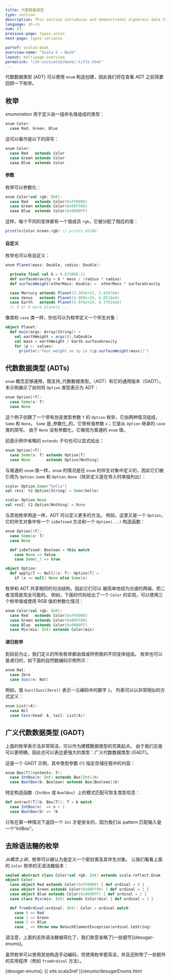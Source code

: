 ```yaml
---
title: 代数数据类型
type: section
description: This section introduces and demonstrates algebraic data types (ADTs) in Scala 3.
language: zh-cn
num: 53
previous-page: types-union
next-page: types-variance

partof: scala3-book
overview-name: "Scala 3 — Book"
layout: multipage-overview
permalink: "/zh-cn/scala3/book/:title.html"
---
```



代数数据类型 (ADT) 可以使用 `enum` 构造创建，因此我们将在查看 ADT 之前简要回顾一下枚举。

## 枚举

_enumeration_ 用于定义由一组命名值组成的类型：

```scala
enum Color:
  case Red, Green, Blue
```

这可以看作是以下的简写：

```scala
enum Color:
  case Red   extends Color
  case Green extends Color
  case Blue  extends Color
```

#### 参数

枚举可以参数化：

```scala
enum Color(val rgb: Int):
  case Red   extends Color(0xFF0000)
  case Green extends Color(0x00FF00)
  case Blue  extends Color(0x0000FF)
```

这样，每个不同的变体都有一个值成员 `rgb`，它被分配了相应的值：

```scala
println(Color.Green.rgb) // prints 65280
```

#### 自定义

枚举也可以有自定义：

```scala
enum Planet(mass: Double, radius: Double):

  private final val G = 6.67300E-11
  def surfaceGravity = G * mass / (radius * radius)
  def surfaceWeight(otherMass: Double) =  otherMass * surfaceGravity

  case Mercury extends Planet(3.303e+23, 2.4397e6)
  case Venus   extends Planet(4.869e+24, 6.0518e6)
  case Earth   extends Planet(5.976e+24, 6.37814e6)
  // 5 or 6 more planets ...
```

像类和 `case` 类一样，你也可以为枚举定义一个伴生对象：

```scala
object Planet:
  def main(args: Array[String]) =
    val earthWeight = args(0).toDouble
    val mass = earthWeight / Earth.surfaceGravity
    for (p <- values)
      println(s"Your weight on $p is ${p.surfaceWeight(mass)}")
```

## 代数数据类型 (ADTs)

`enum` 概念足够通用，既支持_代数数据类型_（ADT）和它的通用版本（GADT）。
本示例展示了如何将 `Option` 类型表示为 ADT：

```scala
enum Option[+T]:
  case Some(x: T)
  case None
```

这个例子创建了一个带有协变类型参数 `T` 的 `Option` 枚举，它由两种情况组成， `Some` 和 `None`。
`Some` 是_参数化_的，它带有值参数 `x`；它是从 `Option` 继承的 `case` 类的简写。
由于 `None` 没有参数化，它被视为普通的 `enum` 值。

前面示例中省略的 `extends` 子句也可以显式给出：

```scala
enum Option[+T]:
  case Some(x: T) extends Option[T]
  case None       extends Option[Nothing]
```

与普通的 `enum` 值一样，`enum` 的情况是在 `enum` 的伴生对象中定义的，因此它们被引用为 `Option.Some` 和 `Option.None`（除非定义是在导入时单独列出）：

```scala
scala> Option.Some("hello")
val res1: t2.Option[String] = Some(hello)

scala> Option.None
val res2: t2.Option[Nothing] = None
```

与其他枚举用途一样，ADT 可以定义更多的方法。
例如，这里又是一个 `Option`，它的伴生对象中有一个 `isDefined` 方法和一个 `Option(...)` 构造函数：

```scala
enum Option[+T]:
  case Some(x: T)
  case None

  def isDefined: Boolean = this match
    case None => false
    case Some(_) => true

object Option:
  def apply[T >: Null](x: T): Option[T] =
    if (x == null) None else Some(x)
```

枚举和 ADT 共享相同的句法结构，因此它们可以
被简单地视为光谱的两端，把二者混搭是完全可能的。
例如，下面的代码给出了一个
`Color` 的实现，可以使用三个枚举值或使用
RGB 值的参数化情况：

```scala
enum Color(val rgb: Int):
  case Red   extends Color(0xFF0000)
  case Green extends Color(0x00FF00)
  case Blue  extends Color(0x0000FF)
  case Mix(mix: Int) extends Color(mix)
```

#### 递归枚举

到目前为止，我们定义的所有枚举都由值或样例类的不同变体组成。
枚举也可以是递归的，如下面的自然数编码示例所示：

```scala
enum Nat:
  case Zero
  case Succ(n: Nat)
```

例如，值 `Succ(Succ(Zero))` 表示一元编码中的数字 `2`。
列表可以以非常相似的方式定义：

```scala
enum List[+A]:
  case Nil
  case Cons(head: A, tail: List[A])
```

## 广义代数数据类型 (GADT)

上面的枚举表示法非常简洁，可以作为建模数据类型的完美起点。
由于我们总是可以更明确，因此也可以表达更强大的类型：广义代数数据类型 (GADT)。

这是一个 GADT 示例，其中类型参数 (`T`) 指定存储在框中的内容：

```scala
enum Box[T](contents: T):
  case IntBox(n: Int) extends Box[Int](n)
  case BoolBox(b: Boolean) extends Box[Boolean](b)
```

特定构造函数（`IntBox` 或 `BoolBox`）上的模式匹配可恢复类型信息：

```scala
def extract[T](b: Box[T]): T = b match
  case IntBox(n)  => n + 1
  case BoolBox(b) => !b
```

只有在第一种情况下返回一个 `Int` 才是安全的，因为我们从 pattern 匹配输入是一个“IntBox”。

## 去除语法糖的枚举

_从概念上讲_，枚举可以被认为是定义一个密封类及其伴生对象。
让我们看看上面的 `Color` 枚举的无语法糖版本：

```scala
sealed abstract class Color(val rgb: Int) extends scala.reflect.Enum
object Color:
  case object Red extends Color(0xFF0000) { def ordinal = 0 }
  case object Green extends Color(0x00FF00) { def ordinal = 1 }
  case object Blue extends Color(0x0000FF) { def ordinal = 2 }
  case class Mix(mix: Int) extends Color(mix) { def ordinal = 3 }

  def fromOrdinal(ordinal: Int): Color = ordinal match
    case 0 => Red
    case 1 => Green
    case 2 => Blue
    case _ => throw new NoSuchElementException(ordinal.toString)
```

请注意，上面的去除语法糖被简化了，我们故意省略了[一些细节][desugar-enums]。

虽然枚举可以使用其他构造手动编码，但使用枚举更简洁，并且还附带了一些额外的实用程序（例如 `fromOrdinal` 方法）。

[desugar-enums]: {{ site.scala3ref }}/enums/desugarEnums.html
